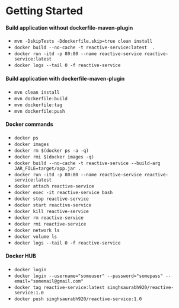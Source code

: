 # Getting Started

#### Build application without dockerfile-maven-plugin

- `mvn -DskipTests -Ddockerfile.skip=true clean install` 
- `docker build --no-cache -t reactive-service:latest  .`
- `docker run -itd -p 80:80 --name reactive-service reactive-service:latest`
- `docker logs --tail 0 -f reactive-service`

#### Build application with dockerfile-maven-plugin

- `mvn clean install`
- `mvn dockerfile:build`
- `mvn dockerfile:tag`
- `mvn dockerfile:push`

#### Docker commands

- `docker ps`
- `docker images`
- `docker rm $(docker ps -a -q)`
- `docker rmi $(docker images -q)`
- `docker build --no-cache -t reactive-service --build-arg JAR_FILE=target/app.jar .`
- `docker run -itd -p 80:80 --name reactive-service reactive-service:latest`
- `docker attach reactive-service`
- `docker exec -it reactive-service bash`
- `docker stop reactive-service`
- `docker start reactive-service`
- `docker kill reactive-service`
- `docker rm reactive-service`
- `docker rmi reactive-service`
- `docker network ls`
- `docker volume ls`
- `docker logs --tail 0 -f reactive-service`

#### Docker HUB
- `docker login`
- `docker login --username="someuser" --password="somepass" --email="somemail@gmail.com"`
- `docker tag reactive-service:latest singhsaurabh920/reactive-service:1.0`
- `docker push singhsaurabh920/reactive-service:1.0`



